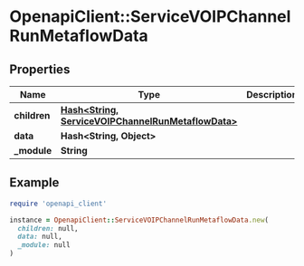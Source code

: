 # OpenapiClient::ServiceVOIPChannelRunMetaflowData

## Properties

| Name | Type | Description | Notes |
| ---- | ---- | ----------- | ----- |
| **children** | [**Hash&lt;String, ServiceVOIPChannelRunMetaflowData&gt;**](ServiceVOIPChannelRunMetaflowData.md) |  | [optional] |
| **data** | **Hash&lt;String, Object&gt;** |  | [optional] |
| **_module** | **String** |  |  |

## Example

```ruby
require 'openapi_client'

instance = OpenapiClient::ServiceVOIPChannelRunMetaflowData.new(
  children: null,
  data: null,
  _module: null
)
```

